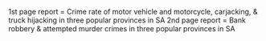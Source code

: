 1st page report = Crime rate of motor vehicle and motorcycle, carjacking, & truck hijacking in three popular provinces in SA
2nd page report = Bank robbery & attempted murder crimes in three popular provinces in SA
